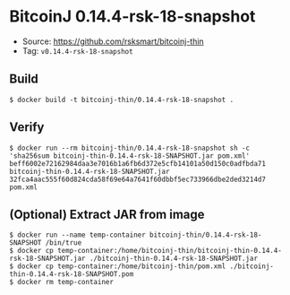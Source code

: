 # BitcoinJ 0.14.4-rsk-18-snapshot

* Source: https://github.com/rsksmart/bitcoinj-thin
* Tag: `v0.14.4-rsk-18-snapshot`

## Build

```
$ docker build -t bitcoinj-thin/0.14.4-rsk-18-snapshot .
```

## Verify

```
$ docker run --rm bitcoinj-thin/0.14.4-rsk-18-snapshot sh -c 'sha256sum bitcoinj-thin-0.14.4-rsk-18-SNAPSHOT.jar pom.xml'
beff6002e72162984daa3e7016b1a6fb6d372e5cfb14101a50d150c0adfbda71  bitcoinj-thin-0.14.4-rsk-18-SNAPSHOT.jar
32fca4aac555f60d824cda58f69e64a7641f60dbbf5ec733966dbe2ded3214d7  pom.xml
```

## (Optional) Extract JAR from image

```
$ docker run --name temp-container bitcoinj-thin/0.14.4-rsk-18-SNAPSHOT /bin/true
$ docker cp temp-container:/home/bitcoinj-thin/bitcoinj-thin-0.14.4-rsk-18-SNAPSHOT.jar ./bitcoinj-thin-0.14.4-rsk-18-SNAPSHOT.jar
$ docker cp temp-container:/home/bitcoinj-thin/pom.xml ./bitcoinj-thin-0.14.4-rsk-18-SNAPSHOT.pom
$ docker rm temp-container
```
